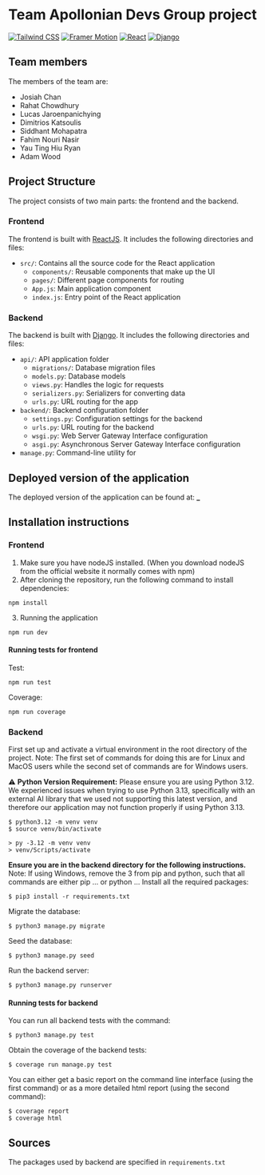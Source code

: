 # Team Apollonian Devs Group project

[![Tailwind CSS](https://img.shields.io/badge/tailwindcss-%2338B2AC.svg?style=for-the-badge&logo=tailwind-css&logoColor=white)](https://tailwindcss.com/) [![Framer Motion](https://img.shields.io/badge/framer--motion-%23fff?style=for-the-badge&logo=framer&logoColor=black)](https://www.framer.com/motion/) [![React](https://img.shields.io/badge/react-%2320232a.svg?style=for-the-badge&logo=react&logoColor=%2361DAFB)](https://reactjs.org/) [![Django](https://img.shields.io/badge/django-%23092E20.svg?style=for-the-badge&logo=django&logoColor=white)](https://www.djangoproject.com/)

## Team members

The members of the team are:

- Josiah Chan
- Rahat Chowdhury
- Lucas Jaroenpanichying
- Dimitrios Katsoulis
- Siddhant Mohapatra
- Fahim Nouri Nasir
- Yau Ting Hiu Ryan
- Adam Wood

## Project Structure

The project consists of two main parts: the frontend and the backend.

### Frontend

The frontend is built with [ReactJS](https://reactjs.org/). It includes the following directories and files:

- `src/`: Contains all the source code for the React application
  - `components/`: Reusable components that make up the UI
  - `pages/`: Different page components for routing
  - `App.js`: Main application component
  - `index.js`: Entry point of the React application

### Backend

The backend is built with [Django](https://www.djangoproject.com/). It includes the following directories and files:

- `api/`: API application folder
  - `migrations/`: Database migration files
  - `models.py`: Database models
  - `views.py`: Handles the logic for requests
  - `serializers.py`: Serializers for converting data
  - `urls.py`: URL routing for the app
- `backend/`: Backend configuration folder
  - `settings.py`: Configuration settings for the backend
  - `urls.py`: URL routing for the backend
  - `wsgi.py`: Web Server Gateway Interface configuration
  - `asgi.py`: Asynchronous Server Gateway Interface configuration
- `manage.py`: Command-line utility for

## Deployed version of the application

The deployed version of the application can be found at: **\_**

## Installation instructions

### Frontend

1. Make sure you have nodeJS installed. (When you download nodeJS from the official website it normally comes with npm)
2. After cloning the repository, run the following command to install dependencies:
```
npm install
```
3. Running the application
```
npm run dev
```
#### Running tests for frontend
Test:
```
npm run test
```
Coverage:
```
npm run coverage
```
### Backend 

First set up and activate a virtual environment in the root directory of the project.
Note: The first set of commands for doing this are for Linux and MacOS users while the second set of commands are for Windows users.

⚠️ **Python Version Requirement:**
Please ensure you are using Python 3.12. We experienced issues when trying to use Python 3.13, specifically with an external AI library that we used not supporting this latest version, and therefore our application may not function properly if using Python 3.13. 
```
$ python3.12 -m venv venv
$ source venv/bin/activate
```
```
> py -3.12 -m venv venv
> venv/Scripts/activate
```
**Ensure you are in the backend directory for the following instructions.**
Note: If using Windows, remove the 3 from pip and python, such that all commands are either pip ... or python ...
Install all the required packages:
```
$ pip3 install -r requirements.txt
```
Migrate the database:
```
$ python3 manage.py migrate
```
Seed the database: 
```
$ python3 manage.py seed
```
Run the backend server:
```
$ python3 manage.py runserver
```

#### Running tests for backend
You can run all backend tests with the command:
```
$ python3 manage.py test
```
Obtain the coverage of the backend tests:
```
$ coverage run manage.py test
```
You can either get a basic report on the command line interface (using the first command) or as a more detailed html report (using the second command):
```
$ coverage report
$ coverage html
```


## Sources

The packages used by backend are specified in `requirements.txt`

